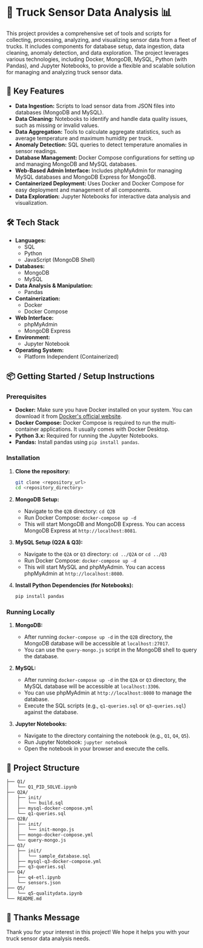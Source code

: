 # 🚚 Truck Sensor Data Analysis 📊

This project provides a comprehensive set of tools and scripts for collecting, processing, analyzing, and visualizing sensor data from a fleet of trucks. It includes components for database setup, data ingestion, data cleaning, anomaly detection, and data exploration. The project leverages various technologies, including Docker, MongoDB, MySQL, Python (with Pandas), and Jupyter Notebooks, to provide a flexible and scalable solution for managing and analyzing truck sensor data.

## 🚀 Key Features

*   **Data Ingestion:** Scripts to load sensor data from JSON files into databases (MongoDB and MySQL).
*   **Data Cleaning:** Notebooks to identify and handle data quality issues, such as missing or invalid values.
*   **Data Aggregation:** Tools to calculate aggregate statistics, such as average temperature and maximum humidity per truck.
*   **Anomaly Detection:** SQL queries to detect temperature anomalies in sensor readings.
*   **Database Management:** Docker Compose configurations for setting up and managing MongoDB and MySQL databases.
*   **Web-Based Admin Interface:** Includes phpMyAdmin for managing MySQL databases and MongoDB Express for MongoDB.
*   **Containerized Deployment:** Uses Docker and Docker Compose for easy deployment and management of all components.
*   **Data Exploration:** Jupyter Notebooks for interactive data analysis and visualization.

## 🛠️ Tech Stack

*   **Languages:**
    *   SQL
    *   Python
    *   JavaScript (MongoDB Shell)
*   **Databases:**
    *   MongoDB
    *   MySQL
*   **Data Analysis & Manipulation:**
    *   Pandas
*   **Containerization:**
    *   Docker
    *   Docker Compose
*   **Web Interface:**
    *   phpMyAdmin
    *   MongoDB Express
*   **Environment:**
    *   Jupyter Notebook
*   **Operating System:**
    *   Platform Independent (Containerized)

## 📦 Getting Started / Setup Instructions

### Prerequisites

*   **Docker:**  Make sure you have Docker installed on your system. You can download it from [Docker's official website](https://www.docker.com/get-started).
*   **Docker Compose:** Docker Compose is required to run the multi-container applications. It usually comes with Docker Desktop.
*   **Python 3.x:** Required for running the Jupyter Notebooks.
*   **Pandas:** Install pandas using `pip install pandas`.

### Installation

1.  **Clone the repository:**

    ```bash
    git clone <repository_url>
    cd <repository_directory>
    ```

2.  **MongoDB Setup:**

    *   Navigate to the `Q2B` directory: `cd Q2B`
    *   Run Docker Compose: `docker-compose up -d`
    *   This will start MongoDB and MongoDB Express.  You can access MongoDB Express at `http://localhost:8081`.

3.  **MySQL Setup (Q2A & Q3):**

    *   Navigate to the `Q2A` or `Q3` directory: `cd ../Q2A` or `cd ../Q3`
    *   Run Docker Compose: `docker-compose up -d`
    *   This will start MySQL and phpMyAdmin. You can access phpMyAdmin at `http://localhost:8080`.

4.  **Install Python Dependencies (for Notebooks):**

    ```bash
    pip install pandas
    ```

### Running Locally

1.  **MongoDB:**

    *   After running `docker-compose up -d` in the `Q2B` directory, the MongoDB database will be accessible at `localhost:27017`.
    *   You can use the `query-mongo.js` script in the MongoDB shell to query the database.

2.  **MySQL:**

    *   After running `docker-compose up -d` in the `Q2A` or `Q3` directory, the MySQL database will be accessible at `localhost:3306`.
    *   You can use phpMyAdmin at `http://localhost:8080` to manage the database.
    *   Execute the SQL scripts (e.g., `q1-queries.sql` or `q3-queries.sql`) against the database.

3.  **Jupyter Notebooks:**

    *   Navigate to the directory containing the notebook (e.g., `Q1`, `Q4`, `Q5`).
    *   Run Jupyter Notebook: `jupyter notebook`
    *   Open the notebook in your browser and execute the cells.

## 📂 Project Structure

```
├── Q1/
│   └── Q1_PID_SOLVE.ipynb
├── Q2A/
│   ├── init/
│   │   └── build.sql
│   ├── mysql-docker-compose.yml
│   └── q1-queries.sql
├── Q2B/
│   ├── init/
│   │   └── init-mongo.js
│   ├── mongo-docker-compose.yml
│   └── query-mongo.js
├── Q3/
│   ├── init/
│   │   └── sample_database.sql
│   ├── mysql-q3-docker-compose.yml
│   ├── q3-queries.sql
├── Q4/
│   ├── q4-etl.ipynb
│   └── sensors.json
├── Q5/
│   └── q5-qualitydata.ipynb
└── README.md
```

## 💖 Thanks Message

Thank you for your interest in this project! We hope it helps you with your truck sensor data analysis needs.

